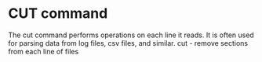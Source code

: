 # CUT command 

The cut command performs operations on each line it reads. It is often used for parsing data from log files, csv files, and similar. 
cut - remove sections from each line of files